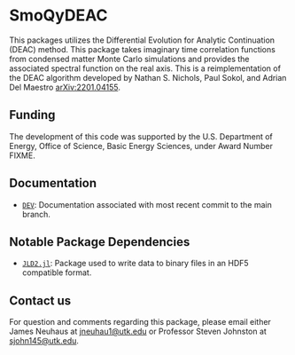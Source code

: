 # SmoQyDEAC

This packages utilizes the Differential Evolution for Analytic Continuation (DEAC) method. This package takes imaginary time correlation functions from condensed matter Monte Carlo simulations and provides the associated spectral function on the real axis. This is a reimplementation of the DEAC algorithm developed by Nathan S. Nichols, Paul Sokol, and Adrian Del Maestro [arXiv:2201.04155](https://arxiv.org/abs/2201.04155).

## Funding

The development of this code was supported by the U.S. Department of Energy, Office of Science, Basic Energy Sciences, under Award Number FIXME.

## Documentation

- [`DEV`](https://sandimas.github.io/SmoQyDEAC.jl/dev/): Documentation associated with most recent commit to the main branch.

## Notable Package Dependencies

- [`JLD2.jl`](https://github.com/JuliaIO/JLD2.jl.git): Package used to write data to binary files in an HDF5 compatible format. 

## Contact us

For question and comments regarding this package, please email either James Neuhaus at [jneuhau1@utk.edu](mailto:jneuhau1@utk.edu) or Professor Steven Johnston at [sjohn145@utk.edu](mailto:sjohn145@utk.edu).